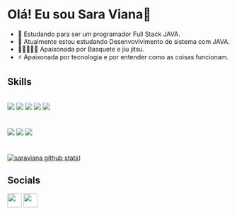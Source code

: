 ### <h1>Olá! Eu sou Sara Viana👋</h1>

- 🔭 Estudando para ser um programador Full Stack JAVA.
- 🌱 Atualmente estou estudando Desenvovlvimento de sistema com JAVA.
- ⛹🏽‍♀️🏀🥋  Apaixonada por Basquete e jiu jitsu.
- ⚡ Apaixonada por tecnologia e por entender como as coisas funcionam.

<h2>Skills</h2>
  

<div style="display: inline_block"><br>
  <img src="https://img.shields.io/badge/Java-ED8B00?style=for-the-badge&logo=openjdk&logoColor=white"/> 
  <img src="https://img.shields.io/badge/SPRING%20BOOT%20-%23323330.svg?&style=for-the-badge&logo=SPRING%20BOOT&logoColor=#6DB33F"/> 
   <img src="https://img.shields.io/badge/javascript%20-%23323330.svg?&style=for-the-badge&logo=javascript&logoColor=%23F7DF1E"/> 
   <img src="https://img.shields.io/badge/HTML-239120?style=for-the-badge&logo=html5&logoColor=white"/> 
   <img src="https://img.shields.io/badge/CSS-239120?&style=for-the-badge&logo=css3&logoColor=white"/> 

  
</div>

#

<div> 
  <a href="https://www.instagram.com/saraviana04/" target="_blank"><img src="https://img.shields.io/badge/-Instagram-%23E4405F?style=for-the-badge&logo=instagram&logoColor=white" target="_blank"></a>
 <a href="https://discord.com/channels/@me" target="_blank"><img src="https://img.shields.io/badge/Discord-7289DA?style=for-the-badge&logo=discord&logoColor=white" target="_blank"></a> 
  <a href = "saraviana04@gmail.com"><img src="https://img.shields.io/badge/-Gmail-%23333?style=for-the-badge&logo=gmail&logoColor=white" target="_blank"></a>
   

</div>

#

[![saraviana github stats](https://github-readme-stats.vercel.app/api?username=saraviana&show_icons=true&title_color=fff&icon_color=37aaff&text_color=f8f8f2&bg_color=171c24&count_private=true)](https://github.com/saraviana04))

##

### <h2>Socials</h2>

<p align="left"> <a href="https://discord.com/channels/@me" target="_blank" rel="noreferrer"><img src="https://raw.githubusercontent.com/danielcranney/readme-generator/main/public/icons/socials/discord.svg" width="32" height="32" /></a>
<a href="https://github.com/saraviana04"_blank" rel="noreferrer"><img src="https://raw.githubusercontent.com/danielcranney/readme-generator/main/public/icons/socials/github-dark.svg" width="32" height="32" /></a> 


